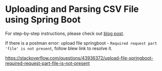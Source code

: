 # Uploading and Parsing CSV File using Spring Boot

For step-by-step instructions, please check out [blog post](https://attacomsian.com/blog/spring-boot-upload-parse-csv-file).

If there is a postman error: upload file springboot - `Required request part 'file' is not present`, follow blew link to resolve it. 

https://stackoverflow.com/questions/43936372/upload-file-springboot-required-request-part-file-is-not-present